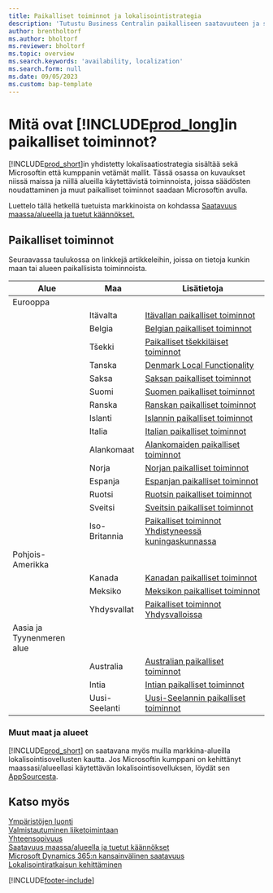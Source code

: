 ```yaml
---
title: Paikalliset toiminnot ja lokalisointistrategia
description: 'Tutustu Business Centralin paikalliseen saatavuuteen ja sääntelynmukaisuuteen niissä maissa ja niillä alueilla, joissa Microsoft tarjoaa paikallisia toimintoja.'
author: brentholtorf
ms.author: bholtorf
ms.reviewer: bholtorf
ms.topic: overview
ms.search.keywords: 'availability, localization'
ms.search.form: null
ms.date: 09/05/2023
ms.custom: bap-template
---
```

# Mitä ovat [!INCLUDE[prod_long](includes/prod_long.md)]in paikalliset toiminnot?

[!INCLUDE[prod_short](includes/prod_short.md)]in yhdistetty lokalisaatiostrategia sisältää sekä Microsoftin että kumppanin vetämät mallit. Tässä osassa on kuvaukset niissä maissa ja niillä alueilla käytettävistä toiminnoista, joissa säädösten noudattaminen ja muut paikalliset toiminnot saadaan Microsoftin avulla.  

Luettelo tällä hetkellä tuetuista markkinoista on kohdassa [Saatavuus maassa/alueella ja tuetut käännökset.](/dynamics365/business-central/dev-itpro/compliance/apptest-countries-and-translations?toc=/dynamics365/business-central/toc.json)  

## Paikalliset toiminnot

Seuraavassa taulukossa on linkkejä artikkeleihin, joissa on tietoja kunkin maan tai alueen paikallisista toiminnoista.

| Alue | Maa | Lisätietoja |
| --- | --- |--- |
| Eurooppa |  | |
|        | Itävalta | [Itävallan paikalliset toiminnot](localfunctionality/austria/austria-local-functionality.md) |
|        | Belgia | [Belgian paikalliset toiminnot](localfunctionality/belgium/belgium-local-functionality.md) |
|        | Tšekki | [Paikalliset tšekkiläiset toiminnot](localfunctionality/czech/czech-local-functionality.md) |
|        | Tanska | [Denmark Local Functionality](localfunctionality/denmark/denmark-local-functionality.md) |
|        | Saksa | [Saksan paikalliset toiminnot](localfunctionality/germany/germany-local-functionality.md) |
|        | Suomi | [Suomen paikalliset toiminnot](localfunctionality/finland/finland-local-functionality.md) |
|        | Ranska | [Ranskan paikalliset toiminnot](localfunctionality/france/france-local-functionality.md) |
|        | Islanti | [Islannin paikalliset toiminnot](localfunctionality/iceland/iceland-local-functionality.md) |
|        | Italia | [Italian paikalliset toiminnot](localfunctionality/italy/italy-local-functionality.md) |
|        | Alankomaat | [Alankomaiden paikalliset toiminnot](localfunctionality/netherlands/netherlands-local-functionality.md) |
|        | Norja | [Norjan paikalliset toiminnot](localfunctionality/norway/norway-local-functionality.md) |
|        | Espanja | [Espanjan paikalliset toiminnot](localfunctionality/spain/spain-local-functionality.md) |
|        | Ruotsi | [Ruotsin paikalliset toiminnot](localfunctionality/sweden/sweden-local-functionality.md) |
|        | Sveitsi | [Sveitsin paikalliset toiminnot](localfunctionality/switzerland/switzerland-local-functionality.md) |
|        | Iso-Britannia | [Paikalliset toiminnot Yhdistyneessä kuningaskunnassa](localfunctionality/unitedkingdom/united-kingdom-local-functionality.md) |
| Pohjois-Amerikka |       |  |
|        | Kanada|[Kanadan paikalliset toiminnot](localfunctionality/canada/canada-local-functionality.md) |
|        | Meksiko | [Meksikon paikalliset toiminnot](localfunctionality/mexico/mexico-local-functionality.md) |
|        | Yhdysvallat|[Paikalliset toiminnot Yhdysvalloissa](localfunctionality/unitedstates/united-states-local-functionality.md) |
| Aasia ja Tyynenmeren alue |       |  |
|        | Australia | [Australian paikalliset toiminnot](localfunctionality/australia/australia-local-functionality.md) |
|        | Intia | [Intian paikalliset toiminnot](LocalFunctionality/India/india-local-functionality.md) |
|        | Uusi-Seelanti | [Uusi-Seelannin paikalliset toiminnot](localfunctionality/newzealand/new-zealand-local-functionality.md) |

### Muut maat ja alueet

[!INCLUDE[prod_short](includes/prod_short.md)] on saatavana myös muilla markkina-alueilla lokalisointisovellusten kautta. Jos Microsoftin kumppani on kehittänyt maassasi/alueellasi käytettävän lokalisointisovelluksen, löydät sen [AppSourcesta](https://go.microsoft.com/fwlink/?linkid=2081646).

## Katso myös

[Ympäristöjen luonti](/dynamics365/business-central/dev-itpro/administration/tenant-admin-center-environments)  
[Valmistautuminen liiketoimintaan](ui-get-ready-business.md)  
[Yhteensopivuus](compliance/compliance-overview.md)  
[Saatavuus maassa/alueella ja tuetut käännökset](/dynamics365/business-central/dev-itpro/compliance/apptest-countries-and-translations?toc=/dynamics365/business-central/toc.json)  
[Microsoft Dynamics 365:n kansainvälinen saatavuus](/dynamics365/get-started/availability)  
[Lokalisointiratkaisun kehittäminen](/dynamics365/business-central/dev-itpro/developer/readiness/readiness-develop-localization)  


[!INCLUDE[footer-include](includes/footer-banner.md)]
